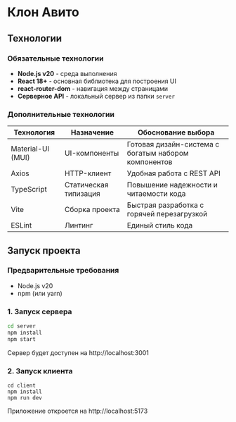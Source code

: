 # Клон Авито

##  Технологии

### Обязательные технологии
- **Node.js v20** - среда выполнения
- **React 18+** - основная библиотека для построения UI
- **react-router-dom** - навигация между страницами
- **Серверное API** - локальный сервер из папки `server`

### Дополнительные технологии
| Технология | Назначение | Обоснование выбора |
|------------|------------|--------------------|
| Material-UI (MUI) | UI-компоненты | Готовая дизайн-система с богатым набором компонентов |
| Axios | HTTP-клиент | Удобная работа с REST API |
| TypeScript | Статическая типизация | Повышение надежности и читаемости кода |
| Vite | Сборка проекта | Быстрая разработка с горячей перезагрузкой |
| ESLint | Линтинг | Единый стиль кода |

##  Запуск проекта

### Предварительные требования
- Node.js v20
- npm (или yarn)

### 1. Запуск сервера
```bash
cd server
npm install
npm start
```
Сервер будет доступен на http://localhost:3001

### 2. Запуск клиента
```
cd client
npm install
npm run dev
```
Приложение откроется на http://localhost:5173